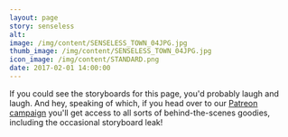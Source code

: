 ```yaml
---
layout: page
story: senseless
alt:
image: /img/content/SENSELESS_TOWN_04JPG.jpg
thumb_image: /img/content/SENSELESS_TOWN_04JPG.jpg
icon_image: /img/content/STANDARD.png
date: 2017-02-01 14:00:00
---
```



If you could see the storyboards for this page, you'd probably laugh and laugh. And hey, speaking of which, if you head over to our [Patreon campaign](https://www.patreon.com/fabelaro) you'll get access to all sorts of behind-the-scenes goodies, including the occasional storyboard leak!
